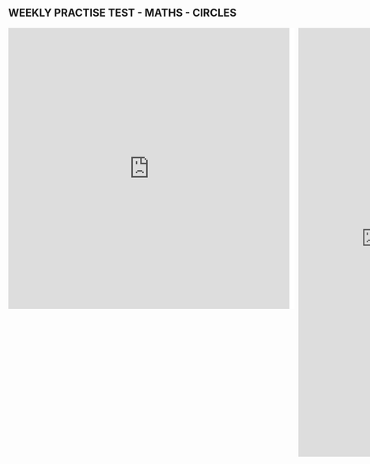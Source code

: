## WEEKLY PRACTISE TEST - MATHS - CIRCLES

<div style="display: flex; align-items: flex-start;">

  <!-- First iframe with white background -->
  <div style="flex: 1; padding-right: 10px; background-color: white;">
    <iframe src="https://docs.google.com/presentation/d/e/2PACX-1vTsuAyFdEKD_z0BsHS_fE4hYmphaf8pufaBchPpPFLmpG_8shDGzsh3j-5UXvygTRECfhvuoaSt2Ynf/embed?start=false&loop=false&delayms=3000&rm=minimal" frameborder="0" width="569" height="569" allowfullscreen="true" mozallowfullscreen="true" webkitallowfullscreen="true"></iframe>
  </div>

  <div style="flex: 0 0 30%; padding-left: 10px; transform: scale(0.8); transform-origin: top left;">
    <iframe src="https://docs.google.com/forms/d/e/1FAIpQLScrpxYH7XYZQA3sbR8hyMySRFm0zhzPDbl3l_CzqE1LDljDLQ/viewform?embedded=true" width="400" height="1085" frameborder="0" marginheight="0" marginwidth="0">Loading…</iframe>
  </div>

</div>
